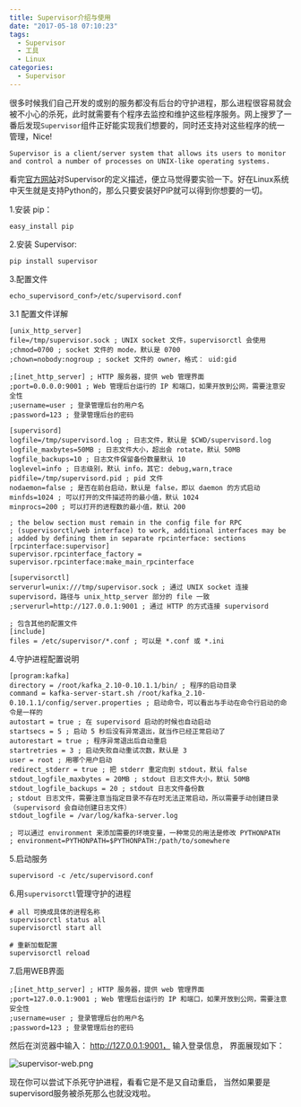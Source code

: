 ```yaml
---
title: Supervisor介绍与使用
date: "2017-05-18 07:10:23"
tags: 
  - Supervisor
  - 工具
  - Linux
categories:
  - Supervisor
---
```


很多时候我们自己开发的或别的服务都没有后台的守护进程，那么进程很容易就会被不小心的杀死，此时就需要有个程序去监控和维护这些程序服务。网上搜罗了一番后发现`Supervisor`组件正好能实现我们想要的，同时还支持对这些程序的统一管理，Nice!

<!-- more -->

```
Supervisor is a client/server system that allows its users to monitor and control a number of processes on UNIX-like operating systems.
```
看完[官方网站](http://www.supervisord.org/)对Supervisor的定义描述，便立马觉得要实验一下。好在Linux系统中天生就是支持Python的，那么只要安装好PIP就可以得到你想要的一切。

1.安装 pip：

```
easy_install pip
```

2.安装 Supervisor:

```
pip install supervisor
```

3.配置文件

```
echo_supervisord_conf>/etc/supervisord.conf
```

3.1 配置文件详解

```
[unix_http_server]
file=/tmp/supervisor.sock ; UNIX socket 文件，supervisorctl 会使用
;chmod=0700 ; socket 文件的 mode，默认是 0700
;chown=nobody:nogroup ; socket 文件的 owner，格式： uid:gid

;[inet_http_server] ; HTTP 服务器，提供 web 管理界面
;port=0.0.0.0:9001 ; Web 管理后台运行的 IP 和端口，如果开放到公网，需要注意安全性
;username=user ; 登录管理后台的用户名
;password=123 ; 登录管理后台的密码

[supervisord]
logfile=/tmp/supervisord.log ; 日志文件，默认是 $CWD/supervisord.log
logfile_maxbytes=50MB ; 日志文件大小，超出会 rotate，默认 50MB
logfile_backups=10 ; 日志文件保留备份数量默认 10
loglevel=info ; 日志级别，默认 info，其它: debug,warn,trace
pidfile=/tmp/supervisord.pid ; pid 文件
nodaemon=false ; 是否在前台启动，默认是 false，即以 daemon 的方式启动
minfds=1024 ; 可以打开的文件描述符的最小值，默认 1024
minprocs=200 ; 可以打开的进程数的最小值，默认 200

; the below section must remain in the config file for RPC
; (supervisorctl/web interface) to work, additional interfaces may be
; added by defining them in separate rpcinterface: sections
[rpcinterface:supervisor]
supervisor.rpcinterface_factory = supervisor.rpcinterface:make_main_rpcinterface

[supervisorctl]
serverurl=unix:///tmp/supervisor.sock ; 通过 UNIX socket 连接 supervisord，路径与 unix_http_server 部分的 file 一致
;serverurl=http://127.0.0.1:9001 ; 通过 HTTP 的方式连接 supervisord

; 包含其他的配置文件
[include]
files = /etc/supervisor/*.conf ; 可以是 *.conf 或 *.ini
```

4.守护进程配置说明

```
[program:kafka]
directory = /root/kafka_2.10-0.10.1.1/bin/ ; 程序的启动目录
command = kafka-server-start.sh /root/kafka_2.10-0.10.1.1/config/server.properties ; 启动命令，可以看出与手动在命令行启动的命令是一样的
autostart = true ; 在 supervisord 启动的时候也自动启动
startsecs = 5 ; 启动 5 秒后没有异常退出，就当作已经正常启动了
autorestart = true ; 程序异常退出后自动重启
startretries = 3 ; 启动失败自动重试次数，默认是 3
user = root ; 用哪个用户启动
redirect_stderr = true ; 把 stderr 重定向到 stdout，默认 false
stdout_logfile_maxbytes = 20MB ; stdout 日志文件大小，默认 50MB
stdout_logfile_backups = 20 ; stdout 日志文件备份数
; stdout 日志文件，需要注意当指定目录不存在时无法正常启动，所以需要手动创建目录（supervisord 会自动创建日志文件）
stdout_logfile = /var/log/kafka-server.log

; 可以通过 environment 来添加需要的环境变量，一种常见的用法是修改 PYTHONPATH
; environment=PYTHONPATH=$PYTHONPATH:/path/to/somewhere
```

5.启动服务

```
supervisord -c /etc/supervisord.conf
```

6.用`supervisorctl`管理守护的进程

```
# all 可换成具体的进程名称
supervisorctl status all
supervisorctl start all

# 重新加载配置
supervisorctl reload
```

7.启用WEB界面

```
;[inet_http_server] ; HTTP 服务器，提供 web 管理界面
;port=127.0.0.1:9001 ; Web 管理后台运行的 IP 和端口，如果开放到公网，需要注意安全性
;username=user ; 登录管理后台的用户名
;password=123 ; 登录管理后台的密码
```

然后在浏览器中输入： http://127.0.0.1:9001， 输入登录信息， 界面展现如下：

![supervisor-web.png](http://7xi700.com1.z0.glb.clouddn.com/supervisor-web.png-alias)

现在你可以尝试下杀死守护进程，看看它是不是又自动重启， 当然如果要是supervisord服务被杀死那么也就没戏啦。

